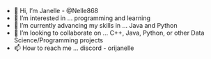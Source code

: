 - 👋 Hi, I’m Janelle - @Nelle868
- 👀 I’m interested in ... programming and learning
- 🌱 I’m currently advancing my skills in ... Java and Python  
- 💞️ I’m looking to collaborate on ... C++, Java, Python, or other Data Science/Programming projects 
- 📫 How to reach me ... discord - orijanelle

<!---
Nelle868/Nelle868 is a ✨ special ✨ repository because its `README.md` (this file) appears on your GitHub profile.
You can click the Preview link to take a look at your changes.
--->
